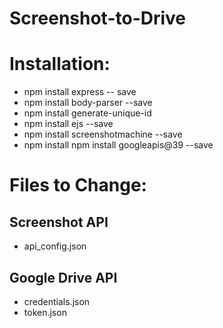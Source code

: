 # Screenshot-to-Drive
# Installation:
* npm install express -- save
* npm install body-parser --save
* npm install generate-unique-id
* npm install ejs --save
* npm install screenshotmachine --save
* npm install npm install googleapis@39 --save

# Files to Change:
## Screenshot API
* api_config.json 
## Google Drive API
* credentials.json 
* token.json
